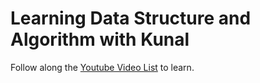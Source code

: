 # Learning Data Structure and Algorithm with Kunal

Follow along the [Youtube Video List](https://www.youtube.com/playlist?list=PL9gnSGHSqcnr_DxHsP7AW9ftq0AtAyYqJ) to learn.